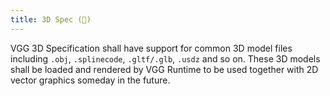 ```yaml
---
title: 3D Spec (🚧)
---
```


VGG 3D Specification shall have support for common 3D model files including `.obj`, `.splinecode`, `.gltf/.glb`, `.usdz` and so on. These 3D models shall be loaded and rendered by VGG Runtime to be used together with 2D vector graphics someday in the future.
